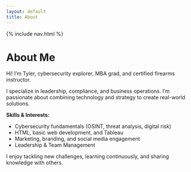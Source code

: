 ```yaml
---
layout: default
title: About
---
```


{% include nav.html %}

# About Me

Hi! I’m Tyler, cybersecurity explorer, MBA grad, and certified firearms instructor.  

I specialize in leadership, compliance, and business operations. I’m passionate about combining technology and strategy to create real-world solutions.  

**Skills & Interests:**    
- Cybersecurity fundamentals (OSINT, threat analysis, digital risk)  
- HTML, basic web development, and Tableau
- Marketing, branding, and social media engagement  
- Leadership & Team Management

I enjoy tackling new challenges, learning continuously, and sharing knowledge with others.  
